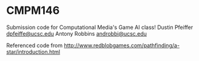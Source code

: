 # CMPM146
Submission code for Computational Media's Game AI class!
Dustin Pfeiffer dpfeiffe@ucsc.edu
Antony Robbins androbbi@ucsc.edu

Referenced code from http://www.redblobgames.com/pathfinding/a-star/introduction.html
